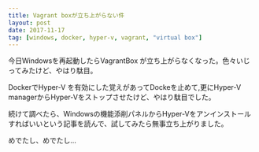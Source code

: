 ```yaml
---
title: Vagrant boxが立ち上がらない件
layout: post
date: 2017-11-17
tag: [windows, docker, hyper-v, vagrant, "virtual box"]
---
```


今日Windowsを再起動したらVagrantBox が立ち上がらなくなった。色々いじってみたけど、やはり駄目。


DockerでHyper-V を有効にした覚えがあってDockeを止めて,更にHyper-V managerからHyper-Vをストップさせたけど、やはり駄目でした。

続けて調べたら、Windowsの機能添削パネルからHyper-Vをアンインストールすればいいという記事を読んで、試してみたら無事立ち上がりました。

めでたし、めでたし...